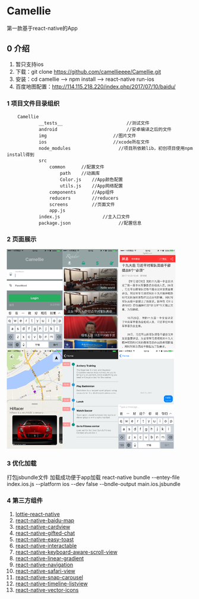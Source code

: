 # Camellie
第一款基于react-native的App
## 0 介绍
1. 暂只支持ios
2. 下载：git clone https://github.com/camellieeee/Camellie.git
3. 安装：cd camellie --> npm install --> react-native run-ios
4. 百度地图配置：http://114.115.218.220/index.php/2017/07/10/baidu/


### 1 项目文件目录组织
```
    Camellie
            __tests__                        //测试文件
            android                          //安卓编译之后的文件
            img                         //图片文件
            ios                         //xcode所在文件
            node_modules                  //项目所依赖lib，初创项目使用npm install得到
            src
                common      //配置文件
                    path    //动画库
                    Color.js    //App颜色配置
                    utils.js    //App网络配置
                components      //App组件
                reducers        //reducers
                screens         //页面文件
                app.js
            index.js                //主入口文件
            package.json                  //配置信息
```

### 2 页面展示
<img src="/img/github/login.PNG" width="150" height="266.8"/><img src="/img/github/index.PNG" width="150" height="266.8"/> <img src="/img/github/information.PNG" width="150" height="266.8"/><img src="/img/github/map.PNG" width="150" height="266.8"/><img src="/img/github/timeline.PNG" width="150" height="266.8"/><img src="/img/github/chatroom.PNG" width="150" height="266.8"/>

### 3 优化加载
打包jsbundle文件 加载成功便于app加载
react-native bundle --entey-file index.ios.js --platform ios --dev false --bndle-output main.ios.jsbundle

### 4 第三方组件
1. [lottie-react-native](https://github.com/airbnb/lottie-react-native)
2. [react-native-baidu-map](https://github.com/lovebing/react-native-baidu-map)
3. [react-native-cardview](https://github.com/Kishanjvaghela/react-native-cardviewr)
4. [react-native-gifted-chat](https://github.com/FaridSafi/react-native-gifted-chat)
5. [react-native-easy-toast](https://github.com/crazycodeboy/react-native-easy-toast)
6. [react-native-interactable](https://github.com/wix/react-native-interactable)
7. [react-native-keyboard-aware-scroll-view](https://github.com/APSL/react-native-keyboard-aware-scroll-view)
8. [react-native-linear-gradient](https://github.com/react-native-community/react-native-linear-gradient)
9. [react-native-navigation](https://github.com/wix/react-native-navigation)
10. [react-native-safari-view](https://github.com/naoufal/react-native-safari-view)
11. [react-native-snap-carousel](https://github.com/archriss/react-native-snap-carousel)
12. [react-native-timeline-listview](https://github.com/thegamenicorus/react-native-timeline-listview)
13. [react-native-vector-icons](https://github.com/oblador/react-native-vector-icons)

























